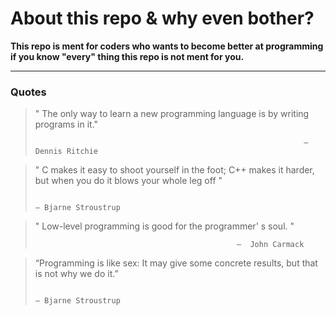 # About this repo & why even bother? 
**This repo is ment for coders who wants to become better at programming if you know "every" thing this repo is not ment for you.**

---
### Quotes
> " The only way to learn a new programming language is by writing programs in it."
>
>                                                                 ―  Dennis Ritchie

> " C makes it easy to shoot yourself in the foot; C++ makes it harder, but when you do it blows your whole leg off "
> 
>                                                                                              ― Bjarne Stroustrup

> " Low-level programming is good for the programmer' s soul. "
>
>                                                  ―  John Carmack

> “Programming is like sex: It may give some concrete results, but that is not why we do it.”
>
>                                                                        ― Bjarne Stroustrup

 
 
